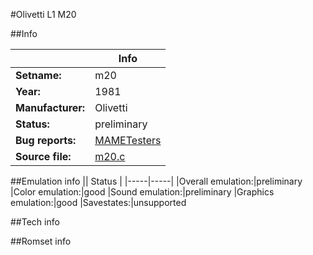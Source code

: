 #Olivetti L1 M20

##Info

||Info|
|-----|-----|
|**Setname:**|m20
|**Year:**|1981
|**Manufacturer:**|Olivetti
|**Status:**|preliminary
|**Bug reports:**|[MAMETesters](http://mametesters.org/view_all_set.php?type=1&temporary=y&search=m20.c)
|**Source file:**|[m20.c](https://github.com/mamedev/mame/blob/master/src/mess/drivers/m20.c)

##Emulation info
|| Status |
|-----|-----|
|Overall emulation:|preliminary
|Color emulation:|good
|Sound emulation:|preliminary
|Graphics emulation:|good
|Savestates:|unsupported

##Tech info

##Romset info

<!--- START OF EDITED COMMENT DO NOT TOUCH TEXT ABOVE-->
